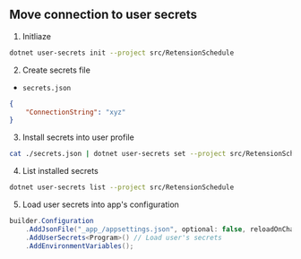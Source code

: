 ## Move connection to user secrets

1. Initliaze

```bash
dotnet user-secrets init --project src/RetensionSchedule
```

2. Create secrets file

- `secrets.json`

```json
{
    "ConnectionString": "xyz"
}
```

3. Install secrets into user profile

```bash
cat ./secrets.json | dotnet user-secrets set --project src/RetensionSchedule
```

4. List installed secrets

```bash
dotnet user-secrets list --project src/RetensionSchedule
```

5. Load user secrets into app's configuration

```csharp
builder.Configuration
    .AddJsonFile("_app_/appsettings.json", optional: false, reloadOnChange: true)
    .AddUserSecrets<Program>() // Load user's secrets
    .AddEnvironmentVariables();
```